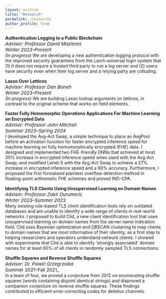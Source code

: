 ```yaml
---
layout: archive
title: "Research"
permalink: /research/
author_profile: true
---
```


**Authentication Logging to a Public Blockchain**
<span style="font-size: 15px;"><br>_Advisor: Professor David Mazieres_
<br>_Winter 2023–Present_</span>
<br>_(In progress)_ We are developing a new authentication logging protocol with the improved security guarantees from the Larch universal login system that (1) it does not require a trusted third party to run a log server and (2) users have security even when their log server and a relying party are colluding.

**Lasso Over Lattices**
<span style="font-size: 15px;"><br>_Advisor: Professor Dan Boneh_
<br>_Winter 2023–Present_</span>
<br>_(In progress)_ We are building Lasso lookup arguments on lattices, in contrast to the original scheme that works on field elements.

**Faster Fully Homomorphic Operations Applications For Machine Learning on Encrypted Data**
<span style="font-size: 15px;"><br>_Advisor: Professor John Mitchell_
<br>_Summer 2023–Spring 2024_</span>
<br>I developed the Avg-Act Swap, a simple technique to place an AvgPool before an activation function for faster encrypted inference speed for machine learning on fully homomorphically encrypted (FHE) data. I designed and implemented two FHE-friendly DNNs that achieved at most 30% increase in encrypted inference speed when used with the Avg-Act Swap; and modified Lenet-5 with the Avg-Act Swap to achieve a 27% increase in encrypted inference speed and a 90% accuracy. Furthermore, I proposed the first formalized plaintext overflow detection method in floating-point arithemetic FHE schemes and proved IND-CPA.

**Identifying TLS Clients Using Unsupervised Learning on Domain Names**
<span style="font-size: 15px;"><br>_Advisor: Professor Zakir Durumeric_
<br>_Winter 2023–Summer 2023_</span>
<br>Many existing rule-based TLS client identification tools rely on outdated databases and are unable to identify a wide range of clients in real-world networks. I proposed to build Clid, a new client identification tool that uses unsupervised learning on domain names from the server name indication field. Clid uses Bayesian optimization and DBSCAN clustering to map clients to domain names that are most informative of their identity, as a first step to helping researchers and operators understand network clients. I showed with experiments that Clid is able to identify 'strongly associated' domain names for at least 60% of all clients in randomly sampled TLS connections.

**Shuffle Squares and Reverse Shuffle Squares**
<span style="font-size: 15px;"><br>_Advisor: Dr. Pawel Grzegrzolka_
<br>Summer 2021–Fall 2021_</span>
<br>In a team of four, we proved a conjecture from 2012 on enumerating shuffle squares (words containing disjoint identical strings) and disproved a companion conjecture on reverse shuffle squares. These findings contributed to efficient error-correcting codes for deletion channels.
